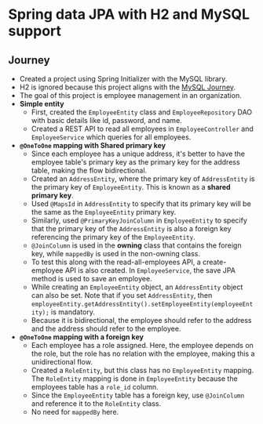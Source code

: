 # Spring data JPA with H2 and MySQL support

## Journey

- Created a project using Spring Initializer with the MySQL library.
- H2 is ignored because this project aligns with the [MySQL Journey](../../MySQL/README.md).
- The goal of this project is employee management in an organization.
- **Simple entity**
  - First, created the `EmployeeEntity` class and `EmployeeRepository` DAO with basic details like id, password, and name. 
  - Created a REST API to read all employees in `EmployeeController` and `EmployeeService` which queries for all employees.
- **`@OneToOne` mapping with Shared primary key**
  - Since each employee has a unique address, it's better to have the employee table's primary key as the primary key for the address table, making the flow bidirectional.
  - Created an `AddressEntity`, where the primary key of `AddressEntity` is the primary key of `EmployeeEntity`. This is known as a **shared primary key**.
  - Used `@MapsId` in `AddressEntity` to specify that its primary key will be the same as the `EmployeeEntity` primary key.
  - Similarly, used `@PrimaryKeyJoinColumn` in `EmployeeEntity` to specify that the primary key of the `AddressEntity` is also a foreign key referencing the primary key of the `EmployeeEntity`.
  - `@JoinColumn` is used in the **owning** class that contains the foreign key, while `mappedBy` is used in the non-owning class.
  - To test this along with the read-all-employees API, a create-employee API is also created. In `EmployeeService`, the save JPA method is used to save an employee.
  - While creating an `EmployeeEntity` object, an `AddressEntity` object can also be set. Note that if you set `AddressEntity`, then `employeeEntity.getAddressEntity().setEmployeeEntity(employeeEntity);` is mandatory.
  - Because it is bidirectional, the employee should refer to the address and the address should refer to the employee.
- **`@OneToOne` mapping with a foreign key**
  - Each employee has a role assigned. Here, the employee depends on the role, but the role has no relation with the employee, making this a unidirectional flow.
  - Created a `RoleEntity`, but this class has no `EmployeeEntity` mapping. The `RoleEntity` mapping is done in `EmployeeEntity` because the employees table has a `role_id` column.
  - Since the `EmployeeEntity` table has a foreign key, use `@JoinColumn` and reference it to the `RoleEntity` class.
  - No need for `mappedBy` here.